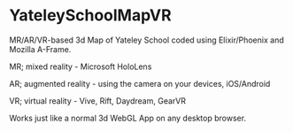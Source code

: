 # YateleySchoolMapVR
MR/AR/VR-based 3d Map of Yateley School coded using Elixir/Phoenix and Mozilla A-Frame.

MR; mixed reality - Microsoft HoloLens

AR; augmented reality - using the camera on your devices, iOS/Android

VR; virtual reality - Vive, Rift, Daydream, GearVR


Works just like a normal 3d WebGL App on any desktop browser.
